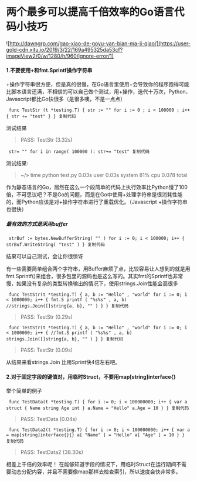 # 两个最多可以提高千倍效率的Go语言代码小技巧 #

![http://dawngrp.com/gao-xiao-de-goyu-yan-bian-ma-ji-qiao/](https://user-gold-cdn.xitu.io/2019/3/22/169a495325da53cf?imageView2/0/w/1280/h/960/ignore-error/1)

#### 1.不要使用+和fmt.Sprintf操作字符串 ####

+操作字符串很方便，但是真的很慢，在Go语言里使用+会导致你的程序跑得可能比脚本语言还满，不相信的可以自己做个测试，用+操作，迭代十万次，Python、Javascript都比Go快很多（是很多噢，不是一点点）

` func TestStr (t *testing.T) { str := "" for i := 0 ; i < 100000 ; i++ { str += "test" } } 复制代码`

测试结果

> 
> 
> 
> PASS: TestStr (3.32s)
> 
> 

` str= "" for i in range( 100000 ): str+= "test" 复制代码`

测试结果:

> 
> 
> 
> ~/» time python test.py
> 0.03s user 0.03s system 81% cpu 0.078 total
> 
> 

作为静态语言的Go，居然在这么一个段简单的代码上执行效率比Python慢了100倍，不可思议吧？不是Go的问题，而是在Go中使用+处理字符串是很消耗性能的，而Python应该是对+操作字符串进行了重载优化。（Javascript +操作字符串也很快）

##### 最有效的方式是采用buffer #####

` strBuf := bytes.NewBufferString( "" ) for i := 0; i < 100000; i++ { strBuf.WriteString( "test" ) } 复制代码`

结果可以自己测试，会让你很惊讶

有一些需要简单组合两个字符串，用Buffer麻烦了点，比较容易让人想到的就是用fmt.Sprintf()来组合，很多包里的源码也是这么写的。其实fmt的Sprintf也非常慢，如果没有复杂的类型转换输出的情况下，使用strings.Join性能会高很多

` func TestStr(t *testing.T) { a, b := "Hello" , "world" for i := 0; i < 1000000; i++ { fmt.S printf ( "%s%s" , a, b) //strings.Join([]string{a, b}, "" ) } } 复制代码`
> 
> 
> 
> 
> PASS: TestStr (0.29s)
> 
> 

` func TestStr(t *testing.T) { a, b := "Hello" , "world" for i := 0; i < 1000000; i++ { //fmt.S printf ( "%s%s" , a, b) strings.Join([]string{a, b}, "" ) } } 复制代码`
> 
> 
> 
> 
> PASS: TestStr (0.09s)
> 
> 

从结果来看strings.Join 比用Sprint快4倍左右吧。

#### 2.对于固定字段的键值对，用临时Struct，不要用map[string]interface{} ####

举个简单的例子

` func TestData(t *testing.T) { for i := 0; i < 100000000; i++ { var a struct { Name string Age int } a.Name = "Hello" a.Age = 10 } } 复制代码`
> 
> 
> 
> 
> PASS: TestData (0.04s)
> 
> 

` func TestData2(t *testing.T) { for i := 0; i < 100000000; i++ { var a = map[string]interface{}{} a[ "Name" ] = "Hello" a[ "Age" ] = 10 } } 复制代码`
> 
> 
> 
> 
> PASS: TestData2 (38.30s)
> 
> 

相差上千倍的效率呢！ 在能够知道字段的情况下，用临时Struct在运行期间不需要动态分配内容，并且不需要像map那样去检查索引，所以速度会快非常多。